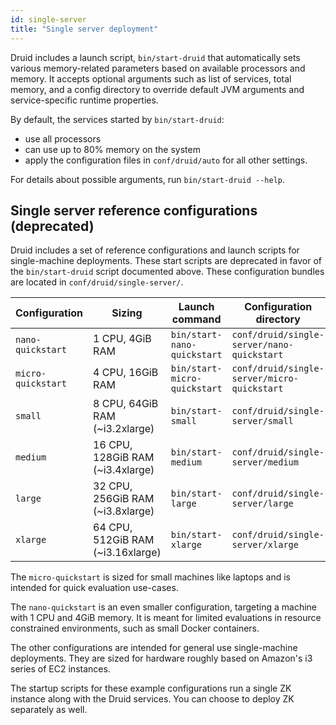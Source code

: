 ```yaml
---
id: single-server
title: "Single server deployment"
---
```


<!--
  ~ Licensed to the Apache Software Foundation (ASF) under one
  ~ or more contributor license agreements.  See the NOTICE file
  ~ distributed with this work for additional information
  ~ regarding copyright ownership.  The ASF licenses this file
  ~ to you under the Apache License, Version 2.0 (the
  ~ "License"); you may not use this file except in compliance
  ~ with the License.  You may obtain a copy of the License at
  ~
  ~   http://www.apache.org/licenses/LICENSE-2.0
  ~
  ~ Unless required by applicable law or agreed to in writing,
  ~ software distributed under the License is distributed on an
  ~ "AS IS" BASIS, WITHOUT WARRANTIES OR CONDITIONS OF ANY
  ~ KIND, either express or implied.  See the License for the
  ~ specific language governing permissions and limitations
  ~ under the License.
  -->

Druid includes a launch script, `bin/start-druid` that automatically sets various memory-related parameters based on available processors and memory.
It accepts optional arguments such as list of services, total memory, and a config directory to override default JVM arguments and service-specific runtime properties.

By default, the services started by `bin/start-druid`:

- use all processors
- can use up to 80% memory on the system
- apply the configuration files in `conf/druid/auto` for all other settings.

For details about possible arguments, run `bin/start-druid --help`.

## Single server reference configurations (deprecated)

Druid includes a set of reference configurations and launch scripts for single-machine deployments.
These start scripts are deprecated in favor of the `bin/start-druid` script documented above.
These configuration bundles are located in `conf/druid/single-server/`.

| Configuration      |Sizing|Launch command|Configuration directory|
|--------------------|-----------|----------|------------|
| `nano-quickstart`  |1 CPU, 4GiB RAM|`bin/start-nano-quickstart`|`conf/druid/single-server/nano-quickstart`|
| `micro-quickstart` |4 CPU, 16GiB RAM|`bin/start-micro-quickstart`|`conf/druid/single-server/micro-quickstart`|
| `small`            |8 CPU, 64GiB RAM (~i3.2xlarge)|`bin/start-small`|`conf/druid/single-server/small`|
| `medium`           |16 CPU, 128GiB RAM (~i3.4xlarge)|`bin/start-medium`|`conf/druid/single-server/medium`|
| `large`            |32 CPU, 256GiB RAM (~i3.8xlarge)|`bin/start-large`|`conf/druid/single-server/large`|
| `xlarge`           |64 CPU, 512GiB RAM (~i3.16xlarge)|`bin/start-xlarge`|`conf/druid/single-server/xlarge`|

The `micro-quickstart` is sized for small machines like laptops and is intended for quick evaluation use-cases.

The `nano-quickstart` is an even smaller configuration, targeting a machine with 1 CPU and 4GiB memory. It is meant for limited evaluations in resource constrained environments, such as small Docker containers.

The other configurations are intended for general use single-machine deployments. They are sized for hardware roughly based on Amazon's i3 series of EC2 instances.

The startup scripts for these example configurations run a single ZK instance along with the Druid services. You can choose to deploy ZK separately as well.
